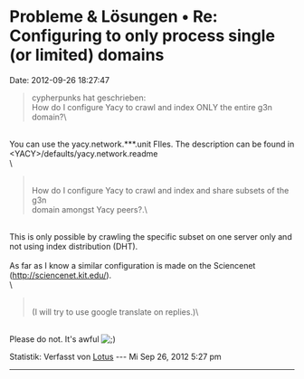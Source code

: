 Probleme & Lösungen • Re: Configuring to only process single (or limited) domains
=================================================================================

Date: 2012-09-26 18:27:47

> <div>
>
> cypherpunks hat geschrieben:\
> How do I configure Yacy to crawl and index ONLY the entire g3n
> domain?\
>
> </div>

\
You can use the yacy.network.\*\*\*.unit FIles. The description can be
found in \<YACY\>/defaults/yacy.network.readme\
\

> <div>
>
> \
> How do I configure Yacy to crawl and index and share subsets of the
> g3n\
> domain amongst Yacy peers?.\
>
> </div>

\
This is only possible by crawling the specific subset on one server only
and not using index distribution (DHT).\
\
As far as I know a similar configuration is made on the Sciencenet
(<http://sciencenet.kit.edu/>).\
\

> <div>
>
> \
> (I will try to use google translate on replies.)\
>
> </div>

\
Please do not. It\'s awful
![;)](http://forum.yacy-websuche.de/images/smilies/icon_e_wink.gif "Wink")

Statistik: Verfasst von
[Lotus](http://forum.yacy-websuche.de/memberlist.php?mode=viewprofile&u=68)
--- Mi Sep 26, 2012 5:27 pm

------------------------------------------------------------------------
